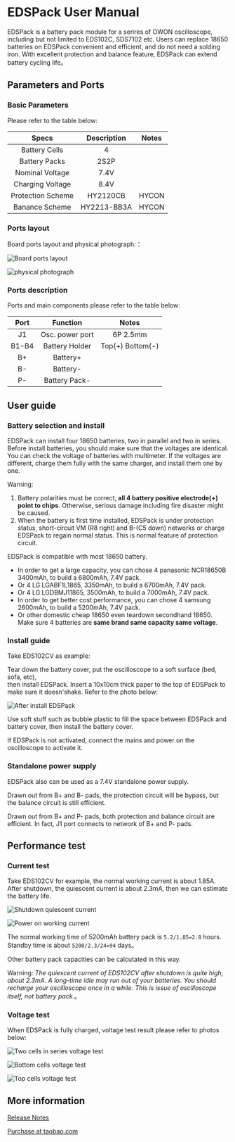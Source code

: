 # EDSPack User Manual

EDSPack is a battery pack module for a serires of OWON oscilloscope, including 
but not limited to EDS102C, SDS7102 etc. Users can replace 18650 batteries on 
EDSPack convenient and efficient, and do not need a solding iron. With excellent
protection and balance feature, EDSPack can extend battery cycling life。

## Parameters and Ports

### Basic Parameters

Please refer to the table below:

| Specs            | Description | Notes |
|:----------------:|:-----------:|:-----:|
| Battery Cells    | 4           |       |
| Battery Packs    | 2S2P        |       |
| Nominal Voltage  | 7.4V        |       |
| Charging Voltage | 8.4V        |       |
| Protection Scheme| HY2120CB    | HYCON |
| Banance Scheme   | HY2213-BB3A | HYCON |

### Ports layout

Board ports layout and physical photograph:：
 
![Board ports layout](image/01-主板端子布局.png "Board ports layout")
 
![physical photograph](image/09-EDSPack实物图.png "physical photograph")

### Ports description

Ports and main components please refer to the table below:

|   Port       | Function               | Notes            |
|:------------:|:----------------------:|:----------------:|
| J1           | Osc. power port        | 6P 2.5mm         |
| B1-B4        | Battery Holder         | Top(+) Bottom(-) |
| B+           | Battery+               |                  |
| B-           | Battery-               |                  |
| P-           | Battery Pack-          |                  |


## User guide

### Battery selection and install

EDSPack can install four 18650 batteries, two in parallel and two in series.
Before install batteries, you should make sure that the voltages are identical.
You can check the voltage of batteries with multimeter. If the voltages are 
different, charge them fully with the same charger, and install them one by one.

Warning:
 1. Battery polarities must be correct, **all 4 battery positive electrode(+) point to chips**. 
    Otherwise, serious damage including fire disaster might be caused.
 2. When the battery is first time installed, EDSPack is under protection status,
    short-circuit VM (R8 right) and B-(C5 down) networks or charge EDSPack to 
    regain normal status. This is normal feature of protection circuit.

EDSPack is compatible with most 18650 battery.

- In order to get a large capacity, you can chose 4 panasonic NCR18650B 3400mAh, to build a 6800mAh, 7.4V pack.
- Or 4 LG LGABF1L1865, 3350mAh, to build a 6700mAh, 7.4V pack.
- Or 4 LG LGDBMJ11865, 3500mAh, to build a 7000mAh, 7.4V pack.
- In order to get better cost performance, you can chose 4 samsung 2600mAh, to build a 5200mAh, 7.4V pack.
- Or other domestic cheap 18650 even teardown secondhand 18650. Make sure 4 batteries are **same brand same capacity same voltage**.

### Install guide

Take EDS102CV as example:

Tear down the battery cover, put the oscilloscope to a soft surface (bed, sofa, etc),  
then install EDSPack. Insert a 10x10cm thick paper to the top of EDSPack to make
sure it doesn'shake. Refer to the photo below:

![After install EDSPack](image/03-装入EDSPack以后的电池仓.png "After install EDSPack")

Use soft stuff such as bubble plastic to fill the space between EDSPack and 
battery cover, then install the battery cover.

If EDSPack is not activated, connect the mains and power on the oscilloscope to activate it.
 
### Standalone power supply

EDSPack also can be used as a 7.4V standalone power supply.

Drawn out from B+ and B- pads, the protection circuit will be bypass, but the 
balance circuit is still efficient.

Drawn out from B+ and P- pads, both protection and balance circuit are efficient.
In fact, J1 port connects to network of B+ and P- pads.

## Performance test

### Current test

Take EDS102CV for example, the normal working current is about 1.85A. After shutdown, 
the quiescent current is about 2.3mA, then we can estimate the battery life.
 
![Shutdown quiescent current](image/04-关机静态电流.png "Shutdown quiescent current")
 
![Power on working current](image/05-开机工作电流.png "Power on working current")

The normal working time of 5200mAh battery pack is `5.2/1.85=2.8` hours. Standby 
time is about `5200/2.3/24=94` days。

Other battery pack capacities can be calcutated in this way.

Warning: *The quiescent current of EDS102CV after shutdown is quite high, about 2.3mA.
A long-time idle may run out of your batteries. You should recharge your oscilloscope
once in a while. This is issue of oscilloscope itself, not battery pack.*。

### Voltage test

When EDSPack is fully charged, voltage test result please refer to photos below:
 
![Two cells in series voltage test](image/06-两节电池电压测试.png "Two cells in series voltage test")
 
![Bottom cells voltage test](image/07-底部电池电压测试.png "Bottom cells voltage test")
 
![Top cells voltage test](image/08-顶部电池电压测试.png "Top cells voltage test")

## More information

[Release Notes](ReleaseNotes_EN.md)

[Purchase at taobao.com](https://item.taobao.com/item.htm?spm=a1z10.1-c.w4004-9102396040.29.17d11e5fmlPS4n&id=522970098585)
